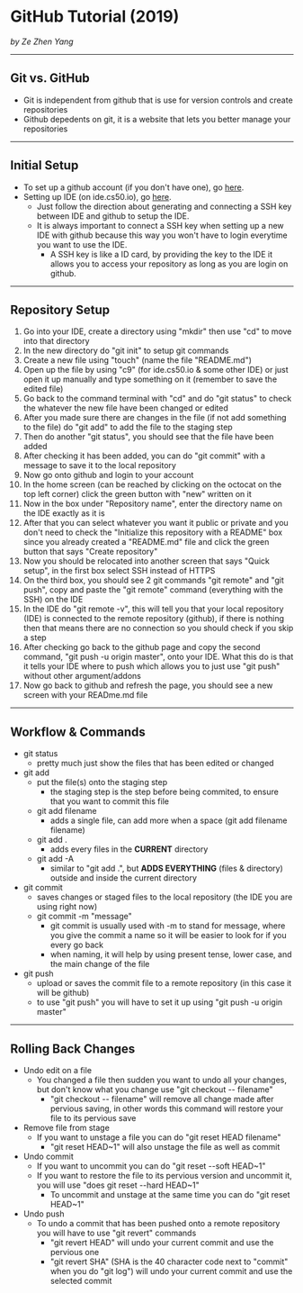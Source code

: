 # GitHub Tutorial (2019)

*by Ze Zhen Yang*

---
## Git vs. GitHub
- Git is independent from github that is use for version controls and create repositories
- Github depedents on git, it is a website that lets you better manage your repositories


---
## Initial Setup
- To set up a github account (if you don't have one), go [here](https://github.com/join?source=header-home). 
- Setting up IDE (on ide.cs50.io), go [here](https://github.com/hstatsep/ide50).
    - Just follow the direction about generating and connecting a SSH key between IDE and github to setup the IDE. 
    - It is always important to connect a SSH key when setting up a new IDE with github because this way you won't have to login everytime you want to use the IDE.
        - A SSH key is like a ID card, by providing the key to the IDE it allows you to access your repository as long as you are login on github.

---
## Repository Setup
1. Go into your IDE, create a directory using "mkdir" then use "cd" to move into that directory
2. In the new directory do "git init" to setup git commands
3. Create a new file using "touch" (name the file "README.md")
4. Open up the file by using "c9" (for ide.cs50.io & some other IDE) or just open it up manually and type something on it (remember to save the edited file)
5. Go back to the command terminal with "cd" and do "git status" to check the whatever the new file have been changed or edited
6. After you made sure there are changes in the file (if not add something to the file) do "git add" to add the file to the staging step
7. Then do another "git status", you should see that the file have been added
8. After checking it has been added, you can do "git commit" with a message to save it to the local repository
9. Now go onto github and login to your account
10. In the home screen (can be reached by clicking on the octocat on the top left corner) click the green button with "new" written on it
11. Now in the box under "Repository name", enter the directory name on the IDE exactly as it is
12. After that you can select whatever you want it public or private and you don't need to check the "Initialize this repository with a README" box since you already created a "README.md" file and click the green button that says "Create repository"
13. Now you should be relocated into another screen that says "Quick setup", in the first box select SSH instead of HTTPS
14. On the third box, you should see 2 git commands "git remote" and "git push", copy and paste the "git remote" command (everything with the SSH) on the IDE
15. In the IDE do "git remote -v", this will tell you that your local repository (IDE) is connected to the remote repository (github), if there is nothing then that means there are no connection so you should check if you skip a step
16. After checking go back to the github page and copy the second command, "git push -u origin master", onto your IDE. What this do is that it tells your IDE where to push which allows you to just use "git push" without other argument/addons
17. Now go back to github and refresh the page, you should see a new screen with your READme.md file


---
## Workflow & Commands
- git status
    - pretty much just show the files that has been edited or changed
- git add
    -  put the file(s) onto the staging step
        - the staging step is the step before being commited, to ensure that you want to commit this file
    - git add filename
        - adds a single file, can add more when a space (git add filename filename)
    - git add .
        - adds every files in the **CURRENT** directory
    - git add -A
        - similar to "git add .", but **ADDS EVERYTHING** (files & directory) outside and inside the current directory
- git commit
    - saves changes or staged files to the local repository (the IDE you are using right now)
    - git commit -m "message"
        - git commit is usually used with -m to stand for message, where you give the commit a name so it will be easier to look for if you every go back
        - when naming, it will help by using present tense, lower case, and the main change of the file
- git push
    - upload or saves the commit file to a remote repository (in this case it will be github)
    - to use "git push" you will have to set it up using "git push -u origin master"

---
## Rolling Back Changes
- Undo edit on a file
    - You changed a file then sudden you want to undo all your changes, but don't know what you change use "git checkout -- filename"
        - "git checkout -- filename" will remove all change made after pervious saving, in other words this command will restore your file to its pervious save
- Remove file from stage
    - If you want to unstage a file you can do "git reset HEAD filename"
        - "git reset HEAD~1" will also unstage the file as well as commit
- Undo commit
    - If you want to uncommit you can do "git reset --soft HEAD~1"
    - If you want to restore the file to its pervious version and uncommit it, you will use "does git reset --hard HEAD~1"
        - To uncommit and unstage at the same time you can do "git reset HEAD~1"
- Undo push
    - To undo a commit that has been pushed onto a remote repository you will have to use "git revert" commands
        - "git revert HEAD" will undo your current commit and use the pervious one
        - "git revert SHA" (SHA is the 40 character code next to "commit" when you do "git log") will undo your current commit and use the selected commit
